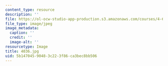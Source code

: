 ```yaml
---
content_type: resource
description: ''
file: https://ol-ocw-studio-app-production.s3.amazonaws.com/courses/4-614-religious-architecture-and-islamic-cultures-fall-2002/5b14704590483c223f86ca3bec8bb506_4036.jpg
file_type: image/jpeg
image_metadata:
  caption: ''
  credit: ''
  image-alt: ''
resourcetype: Image
title: 4036.jpg
uid: 5b147045-9048-3c22-3f86-ca3bec8bb506
---
```

